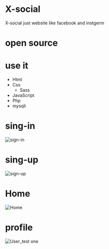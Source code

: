 # X-social
X-social just website like facebook and  instgerm
# open source
# use it 
- Html 
- Css
  - Sass
- JavaScript
- Php
- mysqli
# sing-in
![sign-in](https://user-images.githubusercontent.com/75854041/128805269-68d310d1-92a7-4b46-a9bf-fb2cba40c027.png)

# sing-up
![sign-up](https://user-images.githubusercontent.com/75854041/128805456-19c672d7-cdde-4b32-a346-8e75805b804f.png)

# Home
![Home](https://user-images.githubusercontent.com/75854041/128805601-22c078d0-130c-4c3b-9837-e380ed137e81.png)

# profile
![User_test one](https://user-images.githubusercontent.com/75854041/128805765-9e6ca528-9278-47a3-91b1-e2b1102c17b8.png)

